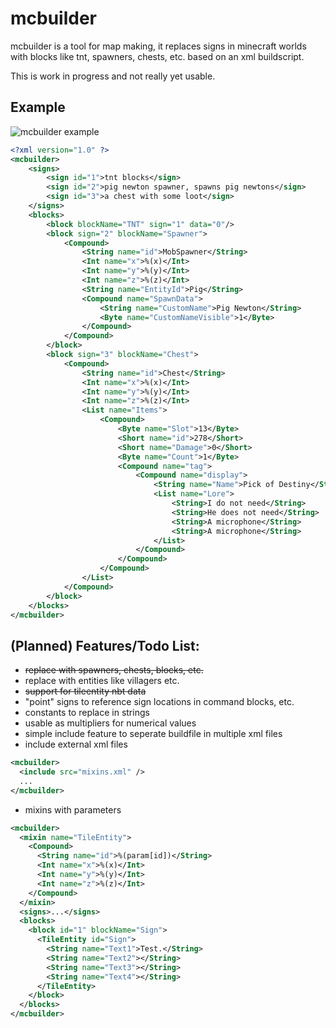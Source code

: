 mcbuilder
=========

mcbuilder is a tool for map making, it replaces signs in minecraft worlds
with blocks like tnt, spawners, chests, etc. based on an xml buildscript.

This is work in progress and not really yet usable.

Example
-------

![mcbuilder example](http://apoc.cc/mc/mcbuilder.png "mcbuilder example")

```xml
<?xml version="1.0" ?>
<mcbuilder>
    <signs>
        <sign id="1">tnt blocks</sign>
        <sign id="2">pig newton spawner, spawns pig newtons</sign>
        <sign id="3">a chest with some loot</sign>
    </signs>
    <blocks>
        <block blockName="TNT" sign="1" data="0"/>
        <block sign="2" blockName="Spawner">
            <Compound>
                <String name="id">MobSpawner</String>
                <Int name="x">%(x)</Int>
                <Int name="y">%(y)</Int>
                <Int name="z">%(z)</Int>
                <String name="EntityId">Pig</String>
                <Compound name="SpawnData">
                    <String name="CustomName">Pig Newton</String>
                    <Byte name="CustomNameVisible">1</Byte>
                </Compound>
            </Compound>
        </block>
        <block sign="3" blockName="Chest">
            <Compound>
                <String name="id">Chest</String>
                <Int name="x">%(x)</Int>
                <Int name="y">%(y)</Int>
                <Int name="z">%(z)</Int>
                <List name="Items">
                    <Compound>
                        <Byte name="Slot">13</Byte>
                        <Short name="id">278</Short>
                        <Short name="Damage">0</Short>
                        <Byte name="Count">1</Byte>
                        <Compound name="tag">
                            <Compound name="display">
                                <String name="Name">Pick of Destiny</String>
                                <List name="Lore">
                                    <String>I do not need</String>
                                    <String>He does not need</String>
                                    <String>A microphone</String>
                                    <String>A microphone</String>
                                </List>
                            </Compound>
                        </Compound>
                    </Compound>
                </List>
            </Compound>
        </block>
    </blocks>
</mcbuilder>
```

(Planned) Features/Todo List:
-----------------------------

* ~~replace with spawners, chests, blocks, etc.~~
* replace with entities like villagers etc.
* ~~support for tileentity nbt data~~
* "point" signs to reference sign locations in command blocks, etc.
* constants to replace in strings
* usable as multipliers for numerical values
* simple include feature to seperate buildfile in multiple xml files
* include external xml files

```xml
<mcbuilder>
  <include src="mixins.xml" /> 
  ...
</mcbuilder>
```

* mixins with parameters

```xml
<mcbuilder>
  <mixin name="TileEntity">
    <Compound>
      <String name="id">%(param[id])</String>
      <Int name="x">%(x)</Int>
      <Int name="y">%(y)</Int>
      <Int name="z">%(z)</Int>
    </Compound>
  </mixin>
  <signs>...</signs>
  <blocks>
    <block id="1" blockName="Sign">
      <TileEntity id="Sign">
        <String name="Text1">Test.</String>
        <String name="Text2"></String>
        <String name="Text3"></String>
        <String name="Text4"></String>
      </TileEntity>
    </block>
  </blocks>
</mcbuilder>
```




